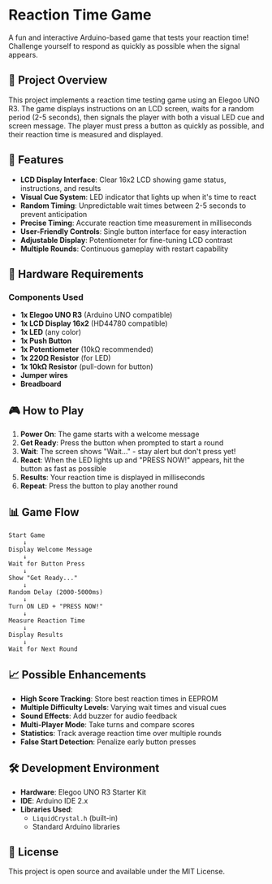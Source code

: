 # Reaction Time Game

A fun and interactive Arduino-based game that tests your reaction time! Challenge yourself to respond as quickly as possible when the signal appears.

## 📝 Project Overview

This project implements a reaction time testing game using an Elegoo UNO R3. The game displays instructions on an LCD screen, waits for a random period (2-5 seconds), then signals the player with both a visual LED cue and screen message. The player must press a button as quickly as possible, and their reaction time is measured and displayed.

## 🎯 Features

- **LCD Display Interface**: Clear 16x2 LCD showing game status, instructions, and results
- **Visual Cue System**: LED indicator that lights up when it's time to react
- **Random Timing**: Unpredictable wait times between 2-5 seconds to prevent anticipation
- **Precise Timing**: Accurate reaction time measurement in milliseconds
- **User-Friendly Controls**: Single button interface for easy interaction
- **Adjustable Display**: Potentiometer for fine-tuning LCD contrast
- **Multiple Rounds**: Continuous gameplay with restart capability

## 🔧 Hardware Requirements

### Components Used
- **1x Elegoo UNO R3** (Arduino UNO compatible)
- **1x LCD Display 16x2** (HD44780 compatible)
- **1x LED** (any color)
- **1x Push Button**
- **1x Potentiometer** (10kΩ recommended)
- **1x 220Ω Resistor** (for LED)
- **1x 10kΩ Resistor** (pull-down for button)
- **Jumper wires**
- **Breadboard**


## 🎮 How to Play

1. **Power On**: The game starts with a welcome message
2. **Get Ready**: Press the button when prompted to start a round
3. **Wait**: The screen shows "Wait..." - stay alert but don't press yet!
4. **React**: When the LED lights up and "PRESS NOW!" appears, hit the button as fast as possible
5. **Results**: Your reaction time is displayed in milliseconds
6. **Repeat**: Press the button to play another round

## 📊 Game Flow

```
Start Game
    ↓
Display Welcome Message
    ↓
Wait for Button Press
    ↓
Show "Get Ready..."
    ↓
Random Delay (2000-5000ms)
    ↓
Turn ON LED + "PRESS NOW!"
    ↓
Measure Reaction Time
    ↓
Display Results
    ↓
Wait for Next Round
```

## 📈 Possible Enhancements

- **High Score Tracking**: Store best reaction times in EEPROM
- **Multiple Difficulty Levels**: Varying wait times and visual cues
- **Sound Effects**: Add buzzer for audio feedback
- **Multi-Player Mode**: Take turns and compare scores
- **Statistics**: Track average reaction time over multiple rounds
- **False Start Detection**: Penalize early button presses

## 🛠️ Development Environment

- **Hardware**: Elegoo UNO R3 Starter Kit
- **IDE**: Arduino IDE 2.x
- **Libraries Used**: 
  - `LiquidCrystal.h` (built-in)
  - Standard Arduino libraries

## 📜 License
This project is open source and available under the MIT License.
